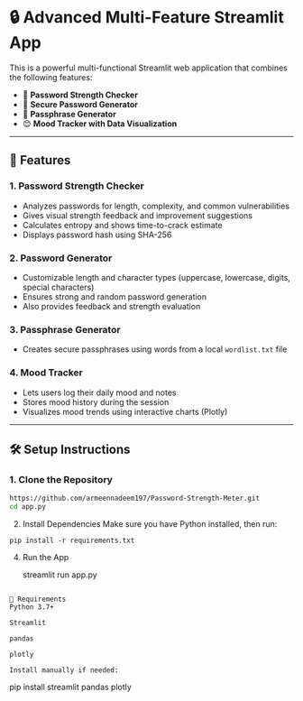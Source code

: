 # 🔒 Advanced Multi-Feature Streamlit App

This is a powerful multi-functional Streamlit web application that combines the following features:

- 🔐 **Password Strength Checker**  
- 🔑 **Secure Password Generator**  
- 💭 **Passphrase Generator**  
- 😊 **Mood Tracker with Data Visualization**

---

## 🚀 Features

### 1. Password Strength Checker
- Analyzes passwords for length, complexity, and common vulnerabilities
- Gives visual strength feedback and improvement suggestions
- Calculates entropy and shows time-to-crack estimate
- Displays password hash using SHA-256

### 2. Password Generator
- Customizable length and character types (uppercase, lowercase, digits, special characters)
- Ensures strong and random password generation
- Also provides feedback and strength evaluation

### 3. Passphrase Generator
- Creates secure passphrases using words from a local `wordlist.txt` file

### 4. Mood Tracker
- Lets users log their daily mood and notes
- Stores mood history during the session
- Visualizes mood trends using interactive charts (Plotly)

---

## 🛠️ Setup Instructions

### 1. Clone the Repository
```bash
https://github.com/armeennadeem197/Password-Strength-Meter.git
cd app.py

```
2. Install Dependencies
Make sure you have Python installed, then run:
```
pip install -r requirements.txt

```
4. Run the App

   streamlit run app.py
```

🧰 Requirements
Python 3.7+

Streamlit

pandas

plotly

Install manually if needed:
```
pip install streamlit pandas plotly
```
